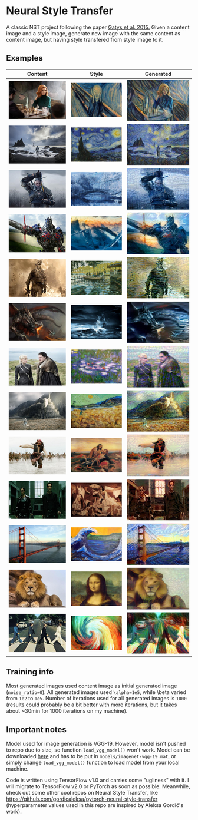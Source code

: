 # Neural Style Transfer

A classic NST project following the paper [Gatys et al. 2015.](https://www.cv-foundation.org/openaccess/content_cvpr_2016/papers/Gatys_Image_Style_Transfer_CVPR_2016_paper.pdf)
Given a content image and a style image, generate new image with the same content as content image, but having style transfered from style image to it.

## Examples

| Content    | Style      | Generated  |
| ------------- | ------------- | ------------- |
| ![beth-harmon](https://github.com/alexein777/neural-style-transfer/blob/master/output/combo/beth-harmon%3D(600%2C%20400).jpg) | ![scream](https://github.com/alexein777/neural-style-transfer/blob/master/output/combo/scream%3D(600%2C%20400).jpg) | ![beth-harmon+scream](https://github.com/alexein777/neural-style-transfer/blob/master/output/combo/beth-harmon%2Bscream%3D(600%2C%20400).jpg) |
| ![landscape](https://github.com/alexein777/neural-style-transfer/blob/master/output/combo/mountain-landscape%3D(600%2C%20400).jpg) | ![starry-night](https://github.com/alexein777/neural-style-transfer/blob/master/output/combo/van-gogh-starry-night%3D(600%2C%20400).jpg) | ![landscape+starry-night](https://github.com/alexein777/neural-style-transfer/blob/master/output/combo/landscape%2Bstarry-night%3D(600%2C%20400).jpg) |
| ![witcher](https://github.com/alexein777/neural-style-transfer/blob/master/output/combo/witcher%3D(600%2C%20400).jpg) | ![winter-bridge](https://github.com/alexein777/neural-style-transfer/blob/master/output/combo/winter-bridge%3D(600%2C%20400).jpg) | ![witcher+winter-bridge](https://github.com/alexein777/neural-style-transfer/blob/master/output/combo/witcher%2Bwinter-bridge_a%3D100000.0%2Cb%3D2000.0%2Citer%3D1000%3D(600%2C%20400).jpg) |
| ![optimus-prime](https://github.com/alexein777/neural-style-transfer/blob/master/output/combo/optimus-prime%3D(600%2C%20400).jpg) | ![frostfire](https://github.com/alexein777/neural-style-transfer/blob/master/output/combo/frostfire%3D(600%2C%20400).jpg) | ![frostfire-optimus](https://github.com/alexein777/neural-style-transfer/blob/master/output/combo/optimus_prime%3D(600%2C%20400).jpg) |
| ![cod-mw2](https://github.com/alexein777/neural-style-transfer/blob/master/output/combo/call-of-duty-mw2%3D(600%2C%20400).jpg) | ![grenouillere](https://github.com/alexein777/neural-style-transfer/blob/master/output/combo/monet-grenouillere%3D(600%2C%20400).jpg) | ![monet-cod-m2](https://github.com/alexein777/neural-style-transfer/blob/master/output/combo/call-of-duty-mw2%2Bmonet-grenouillere_a%3D100000.0%2Cb%3D4000.0%2Citer%3D1000%3D(600%2C%20400).jpg) |
| ![dragon](https://github.com/alexein777/neural-style-transfer/blob/master/output/combo/dragon%3D(600%2C%20400).jpg) | ![storm](https://github.com/alexein777/neural-style-transfer/blob/master/output/combo/storm%3D(600%2C%20400).jpg) | ![storm-dragon](https://github.com/alexein777/neural-style-transfer/blob/master/output/combo/dragon%2Bstorm_a%3D100000.0%2Cb%3D3000.0%2Citer%3D1000%3D(600%2C%20400).jpg) |
| ![jon-and-daenerys](https://github.com/alexein777/neural-style-transfer/blob/master/output/combo/jon-and-daenerys%3D(600%2C%20400).jpg) | ![monet](https://github.com/alexein777/neural-style-transfer/blob/master/output/combo/monet%3D(600%2C%20400).jpg) | ![jon-and-daenerys+monet](https://github.com/alexein777/neural-style-transfer/blob/master/output/combo/jon-and-daenerys%2Bmonet_a%3D100000.0%2Cb%3D3000.0%2Citer%3D1000%3D(600%2C%20400).jpg) |
| ![minas-tirith](https://github.com/alexein777/neural-style-transfer/blob/master/output/combo/the-return-of-the-king%3D(600%2C%20400).jpg) | ![wheat-field](https://github.com/alexein777/neural-style-transfer/blob/master/output/combo/wheat-field%3D(600%2C%20400).jpg) | ![wheat-minas-tirith](https://github.com/alexein777/neural-style-transfer/blob/master/output/combo/the-return-of-the-king%2Bwheat-field_a%3D100000.0%2Cb%3D2000.0%2Citer%3D1000%3D(600%2C%20400).jpg) |
| ![jack-sparrow](https://github.com/alexein777/neural-style-transfer/blob/master/output/combo/captain-jack-sparrow%3D(600%2C%20400).jpg) | ![kosovo-maiden](https://github.com/alexein777/neural-style-transfer/blob/master/output/combo/kosovo-maiden%3D(600%2C%20400).jpg) | ![serbian-jack-sparrow](https://github.com/alexein777/neural-style-transfer/blob/master/output/combo/captain-jack-sparrow%2Bkosovo-maiden_a%3D100000.0%2Cb%3D3000.0%2Citer%3D1000%3D(600%2C%20400).jpg) |
| ![neo-trinity](https://github.com/alexein777/neural-style-transfer/blob/master/output/combo/neo-trinity%3D(600%2C%20400).jpg) | ![guernica](https://github.com/alexein777/neural-style-transfer/blob/master/output/combo/gernika%3D(600%2C%20400).jpg) | ![neo-trinity+guernica](https://github.com/alexein777/neural-style-transfer/blob/master/output/combo/neo-trinity%2Bgernika_a%3D100000.0%2Cb%3D3000.0%2Citer%3D1000%3D(600%2C%20400).jpg) |
| ![golden-gate](https://github.com/alexein777/neural-style-transfer/blob/master/output/combo/golden-gate%3D(600%2C%20400).jpg) | ![wave](https://github.com/alexein777/neural-style-transfer/blob/master/output/combo/wave%3D(600%2C%20400).jpg) | ![wavy-golden-gate](https://github.com/alexein777/neural-style-transfer/blob/master/output/combo/golden_gate%3D(600%2C%20400).jpg) |
| ![lion](https://github.com/alexein777/neural-style-transfer/blob/master/output/combo/lion%3D(600%2C%20400).jpg) | ![mona-lisa](https://github.com/alexein777/neural-style-transfer/blob/master/output/combo/mona-lisa%3D(600%2C%20400).jpg) | ![lion+mona-lisa](https://github.com/alexein777/neural-style-transfer/blob/master/output/combo/lion%2Bmona-lisa_a%3D100000.0%2Cb%3D4000.0%2Citer%3D1000%3D(600%2C%20400).jpg) |
| ![beatles](https://github.com/alexein777/neural-style-transfer/blob/master/output/combo/beatles%3D(600%2C%20400).jpg) | ![colorful](https://github.com/alexein777/neural-style-transfer/blob/master/output/combo/colorful%3D(600%2C%20400).jpg) | ![colorful-beatles](https://github.com/alexein777/neural-style-transfer/blob/master/output/combo/beatles%2Bcolorful_a%3D100000.0%2Cb%3D5000.0%2Citer%3D1000%3D(600%2C%20400).jpg) |

## Training info

Most generated images used content image as initial generated image (`noise_ratio=0`). All generated images used `\alpha=1e5`, while \beta varied from `1e2` to `1e5`.
Number of iterations used for all generated images is `1000` (results could probably be a bit better with more iterations, but it takes about ~30min for 1000 iterations on my machine).

## Important notes

Model used for image generation is VGG-19. However, model isn't pushed to repo due to size, so function `load_vgg_model()` won't work. Model can be downloaded [here](https://www.kaggle.com/keras/vgg19) and has to be put in `models/imagenet-vgg-19.mat`, or simply change `load_vgg_model()` function to load model from your local machine.

Code is written using TensorFlow v1.0 and carries some "ugliness" with it. I will migrate to TensorFlow v2.0 or PyTorch as soon as possible. Meanwhile, check out some other cool repos on Neural Style Transfer, like https://github.com/gordicaleksa/pytorch-neural-style-transfer (hyperparameter values used in this repo are inspired by Aleksa Gordić's work).
